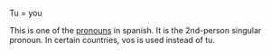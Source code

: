 Tu = you

This is one of the [pronouns](pronouns) in spanish. It is the 2nd-person singular pronoun. In certain countries, vos is used instead of tu.
